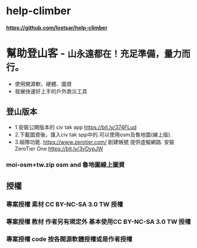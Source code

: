# help-climber
####  https://github.com/lostsar/help-climber


# 幫助登山客 - `山永遠都在！充足準備，量力而行。`

- 使用開源軟、硬體、圖資
- 發展快速好上手的戶外救災工具

## 登山版本 
- 1.安裝公開版本的 civ tak app https://bit.ly/374FLud 
- 2.下載圖資後，匯入civ tak spp中的.可以使用osm及魯地圖(線上版).
- 3.組隊功能. https://www.zerotier.com/ 創建帳號 提供虛擬網路. 安裝 ZeroTier One https://bit.ly/3yDypJW  

### moi-osm+tw.zip osm and 魯地圖線上圖資




## 授權
### 專案授權 素材 CC BY-NC-SA 3.0 TW 授權
### 專案授權 教材 作者另有規定外 基本使用CC BY-NC-SA 3.0 TW 授權
### 專案授權 code 按各開源軟體授權或是作者授權
